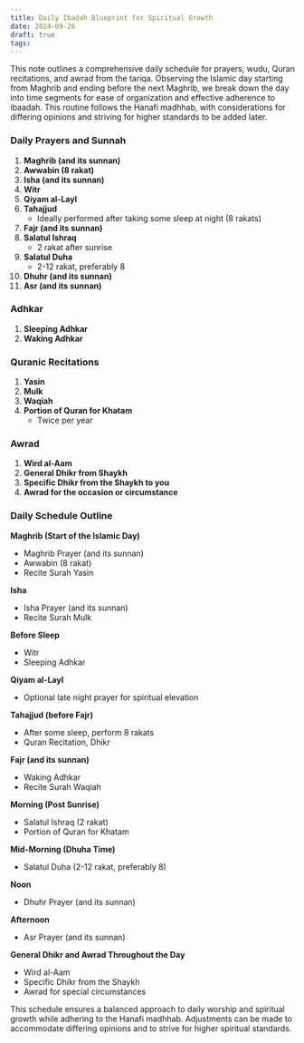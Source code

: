```yaml
---
title: Daily Ibadah Blueprint for Spiritual Growth
date: 2024-09-26
draft: true
tags:
---
```

This note outlines a comprehensive daily schedule for prayers, wudu, Quran recitations, and awrad from the tariqa. Observing the Islamic day starting from Maghrib and ending before the next Maghrib, we break down the day into time segments for ease of organization and effective adherence to ibaadah. This routine follows the Hanafi madhhab, with considerations for differing opinions and striving for higher standards to be added later.

### Daily Prayers and Sunnah
1. **Maghrib (and its sunnan)**
2. **Awwabin (8 rakat)**
3. **Isha (and its sunnan)**
4. **Witr**
5. **Qiyam al-Layl**
6. **Tahajjud**
   - Ideally performed after taking some sleep at night (8 rakats)
7. **Fajr (and its sunnan)**
8. **Salatul Ishraq** 
   - 2 rakat after sunrise
9. **Salatul Duha** 
   - 2-12 rakat, preferably 8
10. **Dhuhr (and its sunnan)**
11. **Asr (and its sunnan)**

### Adhkar
1. **Sleeping Adhkar**
2. **Waking Adhkar**

### Quranic Recitations
1. **Yasin**
2. **Mulk**
3. **Waqiah**
4. **Portion of Quran for Khatam**
   - Twice per year

### Awrad
1. **Wird al-Aam**
2. **General Dhikr from Shaykh**
3. **Specific Dhikr from the Shaykh to you**
4. **Awrad for the occasion or circumstance**

### Daily Schedule Outline

**Maghrib (Start of the Islamic Day)**
- Maghrib Prayer (and its sunnan)
- Awwabin (8 rakat)
- Recite Surah Yasin

**Isha**
- Isha Prayer (and its sunnan)
- Recite Surah Mulk

**Before Sleep**
- Witr
- Sleeping Adhkar

**Qiyam al-Layl**
- Optional late night prayer for spiritual elevation

**Tahajjud (before Fajr)**
- After some sleep, perform 8 rakats
- Quran Recitation, Dhikr

**Fajr (and its sunnan)**
- Waking Adhkar
- Recite Surah Waqiah

**Morning (Post Sunrise)**
- Salatul Ishraq (2 rakat)
- Portion of Quran for Khatam

**Mid-Morning (Dhuha Time)**
- Salatul Duha (2-12 rakat, preferably 8)
  
**Noon**
- Dhuhr Prayer (and its sunnan)

**Afternoon**
- Asr Prayer (and its sunnan)

**General Dhikr and Awrad Throughout the Day**
- Wird al-Aam
- Specific Dhikr from the Shaykh
- Awrad for special circumstances

This schedule ensures a balanced approach to daily worship and spiritual growth while adhering to the Hanafi madhhab. Adjustments can be made to accommodate differing opinions and to strive for higher spiritual standards.